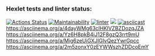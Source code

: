 ### Hexlet tests and linter status:
[![Actions Status](https://github.com/notsoyoungg/python-project-lvl1/workflows/hexlet-check/badge.svg)](https://github.com/notsoyoungg/python-project-lvl1/actions)
[![Maintainability](https://api.codeclimate.com/v1/badges/a99a88d28ad37a79dbf6/maintainability)](https://codeclimate.com/github/codeclimate/codeclimate/maintainability)
[![linter](https://github.com/notsoyoungg/python-project-lvl1/actions/workflows/linter.yml/badge.svg)](https://github.com/notsoyoungg/python-project-lvl1/actions/workflows/linter.yml)
<a href="https://asciinema.org/a/LET0DRmmt6CSZZefOiH3KmkLx" target="_blank"><img src="https://asciinema.org/a/LET0DRmmt6CSZZefOiH3KmkLx.svg" /></a>
[![asciicast](https://asciinema.org/a/LET0DRmmt6CSZZefOiH3KmkLx.svg)](https://asciinema.org/a/LET0DRmmt6CSZZefOiH3KmkLx)
https://asciinema.org/a/4dayWMg63clHKlVZBZDozqJZA
https://asciinema.org/a/Yz6H8pkB4iJ12F8gzQ3rrt9mU
https://asciinema.org/a/Mig6zeUiGXJIGIvQezYwrGpcc
https://asciinema.org/a/2m5zonxY0zEYWWszhZDDcoEmY
